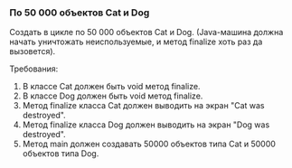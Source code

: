 
### По 50 000 объектов Cat и Dog

Создать в цикле по 50 000 объектов Cat и Dog. (Java-машина должна начать уничтожать неиспользуемые, и метод finalize хоть раз да вызовется).


Требования:
1.	В классе Cat должен быть void метод finalize.
2.	В классе Dog должен быть void метод finalize.
3.	Метод finalize класса Cat должен выводить на экран "Cat was destroyed".
4.	Метод finalize класса Dog должен выводить на экран "Dog was destroyed".
5.	Метод main должен создавать 50000 объектов типа Cat и 50000 объектов типа Dog.


